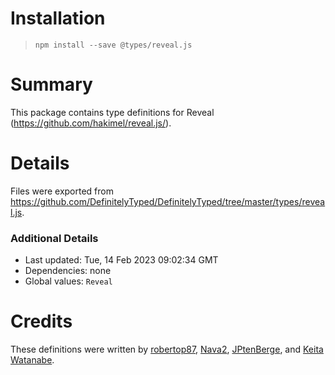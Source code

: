 # Installation
> `npm install --save @types/reveal.js`

# Summary
This package contains type definitions for Reveal (https://github.com/hakimel/reveal.js/).

# Details
Files were exported from https://github.com/DefinitelyTyped/DefinitelyTyped/tree/master/types/reveal.js.

### Additional Details
 * Last updated: Tue, 14 Feb 2023 09:02:34 GMT
 * Dependencies: none
 * Global values: `Reveal`

# Credits
These definitions were written by [robertop87](https://github.com/robertop87), [Nava2](https://github.com/Nava2), [JPtenBerge](https://github.com/JPtenBerge), and [Keita Watanabe](https://github.com/kwatanwa17).
